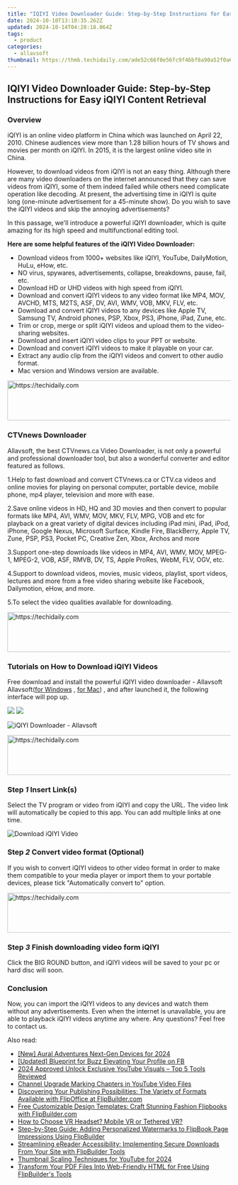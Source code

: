 ```yaml
---
title: "IQIYI Video Downloader Guide: Step-by-Step Instructions for Easy iQIYI Content Retrieval"
date: 2024-10-10T13:10:35.262Z
updated: 2024-10-14T04:28:18.064Z
tags:
  - product
categories:
  - allavsoft
thumbnail: https://thmb.techidaily.com/ade52c66f0e56fc9f46bf8a90a52f0a6d57269829cd3f5e819633e97b2be938d.jpg
---
```


## IQIYI Video Downloader Guide: Step-by-Step Instructions for Easy iQIYI Content Retrieval

### Overview

iQIYI is an online video platform in China which was launched on April 22, 2010\. Chinese audiences view more than 1.28 billion hours of TV shows and movies per month on iQIYI. In 2015, it is the largest online video site in China.

However, to download videos from iQIYI is not an easy thing. Although there are many video downloaders on the internet announced that they can save videos from iQIYI, some of them indeed failed while others need complicate operation like decoding. At present, the advertising time in iQIYI is quite long (one-minute advertisement for a 45-minute show). Do you wish to save the iQIYI videos and skip the annoying advertisements?

In this passage, we'll introduce a powerful iQIYI downloader, which is quite amazing for its high speed and multifunctional editing tool.

**Here are some helpful features of the iQIYI Video Downloader:**

* Download videos from 1000+ websites like iQIYI, YouTube, DailyMotion, HuLu, eHow, etc.
* NO virus, spywares, advertisements, collapse, breakdowns, pause, fail, etc.
* Download HD or UHD videos with high speed from iQIYI.
* Download and convert iQIYI videos to any video format like MP4, MOV, AVCHD, MTS, M2TS, ASF, DV, AVI, WMV, VOB, MKV, FLV, etc.
* Download and convert iQIYI videos to any devices like Apple TV, Samsung TV, Android phones, PSP, Xbox, PS3, iPhone, iPad, Zune, etc.
* Trim or crop, merge or split iQIYI videos and upload them to the video-sharing websites.
* Download and insert iQIYI video clips to your PPT or website.
* Download and convert iQIYI videos to make it playable on your car.
* Extract any audio clip from the iQIYI videos and convert to other audio format.
* Mac version and Windows version are available.

<!-- affiliate ads begin -->
<a href="https://appsumo.8odi.net/c/5597632/2049378/7443" target="_top" id="2049378">
  <img src="//a.impactradius-go.com/display-ad/7443-2049378" border="0" alt="https://techidaily.com" width="728" height="90"/>
</a>
<img height="0" width="0" src="https://appsumo.8odi.net/i/5597632/2049378/7443" style="position:absolute;visibility:hidden;" border="0" />
<!-- affiliate ads end -->

### CTVnews Downloader

Allavsoft, the best CTVnews.ca Video Downloader, is not only a powerful and professional downloader tool, but also a wonderful converter and editor featured as follows.

1.Help to fast download and convert CTVnews.ca or CTV.ca videos and online movies for playing on personal computer, portable device, mobile phone, mp4 player, television and more with ease.

2.Save online videos in HD, HQ and 3D movies and then convert to popular formats like MP4, AVI, WMV, MOV, MKV, FLV, MPG, VOB and etc for playback on a great variety of digital devices including iPad mini, iPad, iPod, iPhone, Google Nexus, Microsoft Surface, Kindle Fire, BlackBerry, Apple TV, Zune, PSP, PS3, Pocket PC, Creative Zen, Xbox, Archos and more

3.Support one-step downloads like videos in MP4, AVI, WMV, MOV, MPEG-1, MPEG-2, VOB, ASF, RMVB, DV, TS, Apple ProRes, WebM, FLV, OGV, etc.

4.Support to download videos, movies, music videos, playlist, sport videos, lectures and more from a free video sharing website like Facebook, Dailymotion, eHow, and more.

5.To select the video qualities available for downloading.

<!-- affiliate ads begin -->
<a href="https://appsumo.8odi.net/c/5597632/2105882/7443" target="_top" id="2105882">
  <img src="//a.impactradius-go.com/display-ad/7443-2105882" border="0" alt="https://techidaily.com" width="728" height="90"/>
</a>
<img height="0" width="0" src="https://appsumo.8odi.net/i/5597632/2105882/7443" style="position:absolute;visibility:hidden;" border="0" />
<!-- affiliate ads end -->

### Tutorials on How to Download iQIYI Videos

Free download and install the powerful iQIYI video downloader - Allavsoft Allavsoft([for Windows](https://tools.techidaily.com/allavsoft/products/) , [for Mac](https://tools.techidaily.com/allavsoft/products/)) , and after launched it, the following interface will pop up.

[![](https://www.allavsoft.com/how-to/../images/how-to/free-download-win.jpg)](https://tools.techidaily.com/allavsoft/products/) [![](https://www.allavsoft.com/how-to/../images/how-to/free-download-mac.jpg)](https://tools.techidaily.com/allavsoft/products/)

![iQIYI Downloader - Allavsoft](https://www.allavsoft.com/how-to/../images/allavsoft/screen-shot-600.jpg)

<!-- affiliate ads begin -->
<a href="https://bluettius.sjv.io/c/5597632/2139115/17108" target="_top" id="2139115">
  <img src="//a.impactradius-go.com/display-ad/17108-2139115" border="0" alt="https://techidaily.com" width="728" height="90"/>
</a>
<img height="0" width="0" src="https://bluettius.sjv.io/i/5597632/2139115/17108" style="position:absolute;visibility:hidden;" border="0" />
<!-- affiliate ads end -->

### Step _1_ Insert Link(s)

Select the TV program or video from iQIYI and copy the URL. The video link will automatically be copied to this app. You can add multiple links at one time.

![Download iQIYI Video](https://www.allavsoft.com/how-to/../images/how-to/CTVnews.ca-Video-Downloader/ctvnews-download.jpg)

### Step _2_ Convert video format (Optional)

If you wish to convert iQIYI videos to other video format in order to make them compatible to your media player or import them to your portable devices, please tick "Automatically convert to" option.

<!-- affiliate ads begin -->
<a href="https://appsumo.8odi.net/c/5597632/2151890/7443" target="_top" id="2151890">
  <img src="//a.impactradius-go.com/display-ad/7443-2151890" border="0" alt="https://techidaily.com" width="728" height="90"/>
</a>
<img height="0" width="0" src="https://appsumo.8odi.net/i/5597632/2151890/7443" style="position:absolute;visibility:hidden;" border="0" />
<!-- affiliate ads end -->

### Step _3_ Finish downloading video form iQIYI

Click the BIG ROUND button, and iQIYI videos will be saved to your pc or hard disc will soon.

### Conclusion

Now, you can import the iQIYI videos to any devices and watch them without any advertisements. Even when the internet is unavailable, you are able to playback iQIYI videos anytime any where. Any questions? Feel free to contact us.

<ins class="adsbygoogle"
     style="display:block"
     data-ad-format="autorelaxed"
     data-ad-client="ca-pub-7571918770474297"
     data-ad-slot="1223367746"></ins>

<ins class="adsbygoogle"
     style="display:block"
     data-ad-client="ca-pub-7571918770474297"
     data-ad-slot="8358498916"
     data-ad-format="auto"
     data-full-width-responsive="true"></ins>

<span class="atpl-alsoreadstyle">Also read:</span>
<div><ul>
<li><a href="https://screen-capture.techidaily.com/new-aural-adventures-next-gen-devices-for-2024/"><u>[New] Aural Adventures Next-Gen Devices for 2024</u></a></li>
<li><a href="https://facebook-video-content.techidaily.com/updated-blueprint-for-buzz-elevating-your-profile-on-fb/"><u>[Updated] Blueprint for Buzz Elevating Your Profile on FB</u></a></li>
<li><a href="https://youtube-zero.techidaily.com/approved-unlock-exclusive-youtube-visuals-top-5-tools-reviewed/"><u>2024 Approved Unlock Exclusive YouTube Visuals – Top 5 Tools Reviewed</u></a></li>
<li><a href="https://extra-tips.techidaily.com/channel-upgrade-marking-chapters-in-youtube-video-files/"><u>Channel Upgrade Marking Chapters in YouTube Video Files</u></a></li>
<li><a href="https://win-extraordinary.techidaily.com/discovering-your-publishing-possibilities-the-variety-of-formats-available-with-flipoffice-at-flipbuildercom/"><u>Discovering Your Publishing Possibilities: The Variety of Formats Available with FlipOffice at FlipBuilder.com</u></a></li>
<li><a href="https://win-extraordinary.techidaily.com/free-customizable-design-templates-craft-stunning-fashion-flipbooks-with-flipbuildercom/"><u>Free Customizable Design Templates: Craft Stunning Fashion Flipbooks with FlipBuilder.com</u></a></li>
<li><a href="https://extra-tips.techidaily.com/how-to-choose-vr-headset-mobile-vr-or-tethered-vr/"><u>How to Choose VR Headset? Mobile VR or Tethered VR?</u></a></li>
<li><a href="https://win-extraordinary.techidaily.com/step-by-step-guide-adding-personalized-watermarks-to-flipbook-page-impressions-using-flipbuilder/"><u>Step-by-Step Guide: Adding Personalized Watermarks to FlipBook Page Impressions Using FlipBuilder</u></a></li>
<li><a href="https://win-extraordinary.techidaily.com/streamlining-ereader-accessibility-implementing-secure-downloads-from-your-site-with-flipbuilder-tools/"><u>Streamlining eReader Accessibility: Implementing Secure Downloads From Your Site with FlipBuilder Tools</u></a></li>
<li><a href="https://facebook-video-share.techidaily.com/thumbnail-scaling-techniques-for-youtube-for-2024/"><u>Thumbnail Scaling Techniques for YouTube for 2024</u></a></li>
<li><a href="https://win-extraordinary.techidaily.com/transform-your-pdf-files-into-web-friendly-html-for-free-using-flipbuilders-tools/"><u>Transform Your PDF Files Into Web-Friendly HTML for Free Using FlipBuilder's Tools</u></a></li>
</ul></div>

